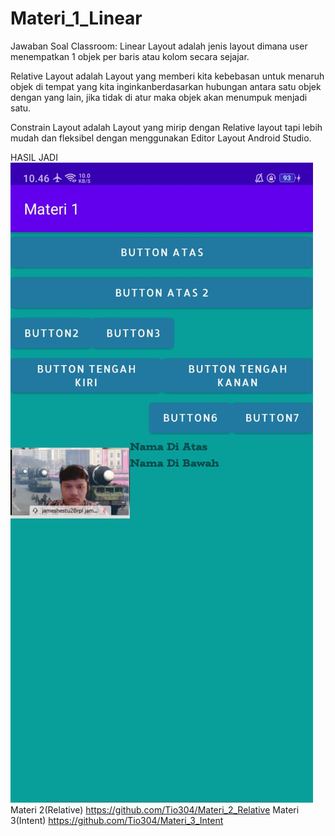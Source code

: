 # Materi_1_Linear
Jawaban Soal Classroom: 
Linear Layout adalah jenis layout dimana user menempatkan 1 objek per baris atau kolom secara sejajar.


Relative Layout adalah Layout yang memberi kita kebebasan untuk menaruh objek di tempat yang kita inginkanberdasarkan hubungan antara satu objek dengan yang lain, jika tidak di atur maka objek akan menumpuk menjadi satu.

Constrain Layout adalah Layout yang mirip dengan Relative layout tapi lebih mudah dan fleksibel dengan menggunakan Editor Layout Android Studio.

HASIL JADI 
![Alt Text](https://github.com/Tio304/Materi_1_Linear/blob/master/WhatsApp%20Image%202021-02-09%20at%2011.38.52%20(1).jpeg)
Materi 2(Relative)
https://github.com/Tio304/Materi_2_Relative
Materi 3(Intent)
https://github.com/Tio304/Materi_3_Intent
